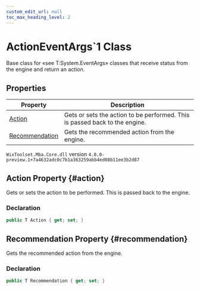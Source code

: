 ```yaml
---
custom_edit_url: null
toc_max_heading_level: 2
---
```

# ActionEventArgs`1 Class
Base class for «see T:System.EventArgs» classes that receive status from the engine and return an action.
## Properties
| Property | Description |
| ------ | ----------- |
| [Action](#action) | Gets or sets the action to be performed. This is passed back to the engine. |
| [Recommendation](#recommendation) | Gets the recommended action from the engine. |
`WixToolset.Mba.Core.dll` version `4.0.0-preview.1+7a4632adc0c7b1a363259abb4ed08b11ee3b2d87`
## Action Property {#action}
Gets or sets the action to be performed. This is passed back to the engine.
### Declaration
```cs
public T Action { get; set; } 
```
## Recommendation Property {#recommendation}
Gets the recommended action from the engine.
### Declaration
```cs
public T Recommendation { get; set; } 
```
